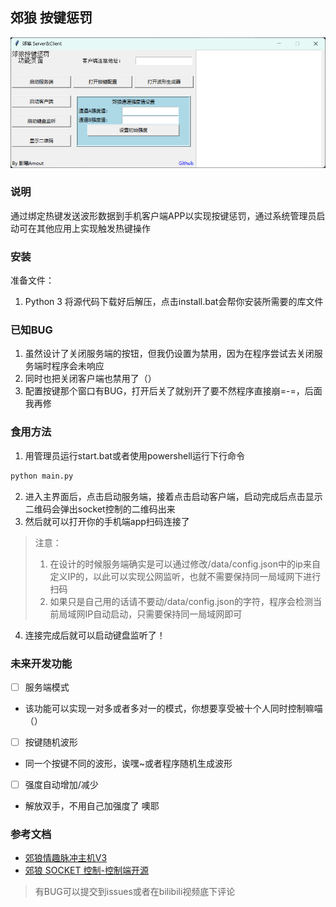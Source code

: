 ## 郊狼 按键惩罚
![主程序页面](/image.png)

### 说明

通过绑定热键发送波形数据到手机客户端APP以实现按键惩罚，通过系统管理员启动可在其他应用上实现触发热键操作

### 安装
准备文件：
1. Python 3
将源代码下载好后解压，点击install.bat会帮你安装所需要的库文件

### 已知BUG

1. 虽然设计了关闭服务端的按钮，但我仍设置为禁用，因为在程序尝试去关闭服务端时程序会未响应
2. 同时也把关闭客户端也禁用了（）
3. 配置按键那个窗口有BUG，打开后关了就别开了要不然程序直接崩=-=，后面我再修

### 食用方法

1. 用管理员运行start.bat或者使用powershell运行下行命令
```bash
python main.py
```
2. 进入主界面后，点击启动服务端，接着点击启动客户端，启动完成后点击显示二维码会弹出socket控制的二维码出来
3. 然后就可以打开你的手机端app扫码连接了
>注意：
> 1. 在设计的时候服务端确实是可以通过修改/data/config.json中的ip来自定义IP的，以此可以实现公网监听，也就不需要保持同一局域网下进行扫码
> 2. 如果只是自己用的话请不要动/data/config.json的字符，程序会检测当前局域网IP自动启动，只需要保持同一局域网即可
4. 连接完成后就可以启动键盘监听了！

### 未来开发功能
- [ ] 服务端模式 
- 该功能可以实现一对多或者多对一的模式，你想要享受被十个人同时控制嘛喵（）
- [ ] 按键随机波形
- 同一个按键不同的波形，诶嘿~或者程序随机生成波形
- [ ] 强度自动增加/减少
- 解放双手，不用自己加强度了 噢耶

### 参考文档

- [郊狼情趣脉冲主机V3](https://github.com/DG-LAB-OPENSOURCE/DG-LAB-OPENSOURCE/blob/main/coyote/v3/README_V3.md)
- [郊狼 SOCKET 控制-控制端开源](https://github.com/DG-LAB-OPENSOURCE/DG-LAB-OPENSOURCE/blob/main/socket/README.md)

> 有BUG可以提交到issues或者在bilibili视频底下评论
